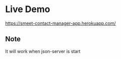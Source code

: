 # Live Demo
https://smeet-contact-manager-app.herokuapp.com/

## Note
It will work when json-server is start
